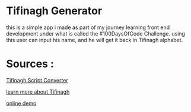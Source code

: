 # Tifinagh Generator

this is a simple app i made as part of my journey learning front end development 
under what is called the #100DaysOfCode Challenge. 
using this user can input his name, and he will get it back in Tifinagh alphabet.




# Sources : 

[Tifinagh Script Converter](http://tifinaghtools.eazypo.ca/)

[learn more about Tifinagh](https://en.wikipedia.org/wiki/Tifinagh)

[ online demo ](tifinagh-generator.netlify.app)
